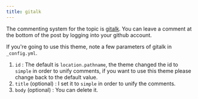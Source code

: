 ```yaml
---
title: gitalk
---
```


The commenting system for the topic is [gitalk](https://github.com/gitalk/gitalk). You can leave a comment at the bottom of the post by logging into your github account.

If you're going to use this theme, note a few parameters of gitalk in `_config.yml`.

1. `id` : The default is `location.pathname`, the theme changed the id to `simple` in order to unify comments, if you want to use this theme please change back to the default value.
2. `title` (optional) : I set it to `simple` in order to unify the comments.
3. `body` (optional) : You can delete it. 